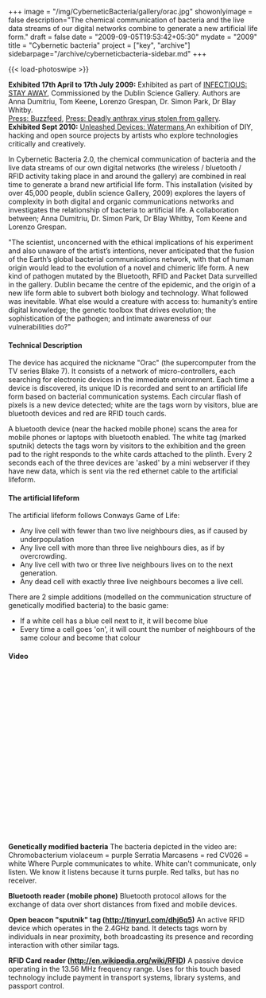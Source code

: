 +++
image = "/img/CyberneticBacteria/gallery/orac.jpg"
showonlyimage = false
description="The chemical communication of bacteria and the live data streams of our digital networks combine to generate a new artificial life form."
draft = false
date = "2009-09-05T19:53:42+05:30"
mydate = "2009"
title = "Cybernetic bacteria"
project = ["key", "archive"]
sidebarpage="/archive/cyberneticbacteria-sidebar.md"
+++

{{< load-photoswipe >}} 

**Exhibited 17th April to 17th July 2009:** Exhibited as part of <a href="www.sciencegallery.com/Infectious">INFECTIOUS: STAY AWAY</a>,
Commissioned by the Dublin Science Gallery. Authors are Anna Dumitriu, Tom Keene, Lorenzo Grespan, Dr. Simon Park, Dr Blay Whitby.        
<a href="http://www.buzzfeed.com/infectiousnews">Press: Buzzfeed</a>, <a href="http:/www.buzzfeed.com/sophiav/deadly-anthrax-virus-stolen-from-dublin-gallery-aub">Press: Deadly anthrax virus stolen from gallery</a>.   
**Exhibited Sept 2010:** <a href="http://watermans.lastexitlondon.com/exhibitions/exhibitions/unleashed-devices.aspx">Unleashed Devices: Watermans </a> An exhibition of DIY, hacking and open source projects by artists who explore technologies critically and creatively.    

In Cybernetic Bacteria 2.0, the chemical communication of bacteria and the live data streams of our own digital networks (the wireless / bluetooth / RFID activity taking place in and around the gallery) are combined in real time to generate a brand new artificial life form. This installation (visited by over 45,000 people, dublin science Gallery, 2009) explores the layers of complexity in both digital and organic communications networks and investigates the relationship of bacteria to artificial life. A collaboration between; Anna Dumitriu, Dr. Simon Park, Dr Blay Whitby, Tom Keene and Lorenzo Grespan.

"The scientist, unconcerned with the ethical implications of his experiment and also unaware of the artist’s intentions, never anticipated that the fusion of the Earth’s global bacterial communications network, with that of human origin would lead to the evolution of a novel and chimeric life form. A new kind of pathogen mutated by the Bluetooth, RFID and Packet Data surveilled in the gallery. Dublin became the centre of the epidemic, and the origin of a new life form able to subvert both biology and technology. What followed was inevitable. What else would a creature with access to: humanity’s entire digital knowledge; the genetic toolbox that drives evolution; the sophistication of the pathogen; and intimate awareness of our vulnerabilities do?"

#### Technical Description
The device has acquired the nickname "Orac" (the supercomputer from the TV series Blake 7). It consists of a network of micro-controllers, each searching for electronic devices in the immediate environment. Each time a device is discovered, its unique ID is recorded and sent to an artificial life form based on bacterial communication systems. Each circular flash of pixels is a new device detected; white are the tags worn by visitors, blue are bluetooth devices and red are RFID touch cards.

A bluetooth device (near the hacked mobile phone) scans the area for mobile phones or laptops with bluetooth enabled. The white tag (marked sputnik) detects the tags worn by visitors to the exhibition and the green pad to the right responds to the white cards attached to the plinth. Every 2 seconds each of the three devices are 'asked' by a mini webserver if they have new data, which is sent via the red ethernet cable to the artificial lifeform.

#### The artificial lifeform

The artificial lifeform follows Conways Game of Life:
<ul>
<li>Any live cell with fewer than two live neighbours dies, as if caused by underpopulation</li>
<li>Any live cell with more than three live neighbours dies, as if by overcrowding.</li>
<li>Any live cell with two or three live neighbours lives on to the next generation.</li>
<li>Any dead cell with exactly three live neighbours becomes a live cell.</li>
</ul>
There are 2 simple additions (modelled on the communication structure of genetically modified bacteria) to the basic game:
<ul>
	<li>If a white cell has a blue cell next to it, it will become blue</li>
	<li>Every time a cell goes 'on', it will count the number of neighbours of the same colour and become that colour</li>
</ul>

#### Video

<object width="536" height="333"><param name="movie" value="http://www.youtube.com/v/XQTdvvVH-kk?fs=1&amp;hl=en_US"></param><param name="allowFullScreen" value="true"></param><param name="allowscriptaccess" value="always"></param><embed src="http://www.youtube.com/v/XQTdvvVH-kk?fs=1&amp;hl=en_US" type="application/x-shockwave-flash" allowscriptaccess="always" allowfullscreen="true" width="536" height="333"></embed></object>

<strong>Genetically modified bacteria</strong>
The bacteria depicted in the video are:
Chromobacterium violaceum = purple
Serratia Marcasens = red
CV026 = white
Where Purple communicates to white.
White can't communicate, only listen. We know it listens because it turns purple.
Red talks, but has no receiver.

<strong>Bluetooth reader (mobile phone)</strong>
Bluetooth protocol allows for the exchange of data over short distances from fixed and mobile devices.

<strong>Open beacon "sputnik" tag (http://tinyurl.com/dhj6q5)</strong>
An active RFID device which operates in the 2.4GHz band. It detects tags worn by individuals in near proximity, both broadcasting its presence and recording interaction with other similar tags.

<strong>RFID Card reader (http://en.wikipedia.org/wiki/RFID)</strong>
A passive device operating in the 13.56 MHz frequency range. Uses for this touch based technology include payment in transport systems, library systems, and passport control.
